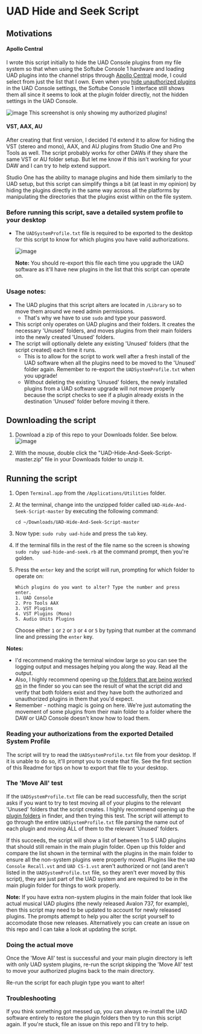 # UAD Hide and Seek Script

## Motivations

#### Apollo Central

I wrote this script initially to hide the UAD Console plugins from my file system so that when using the Softube Console 1 hardware and loading UAD plugins into the channel strips through [Apollo Central](https://www.softube.com/apollo#/) mode, I could select from just the list that I own. Even when you [hide unauthorized plugins](https://help.uaudio.com/hc/en-us/articles/210897963-Hiding-Plug-Ins-in-Console-2-0) in the UAD Console settings, the Softube Console 1 interface still shows them all since it seems to look at the plugin folder directly, not the hidden settings in the UAD Console.

![image](https://user-images.githubusercontent.com/4521/69012697-3af55380-093e-11ea-9409-cdfabaade3b5.png)
This screenshot is only showing my authorized plugins!

#### VST, AAX, AU

After creating that first version, I decided I'd extend it to allow for hiding the VST (stereo and mono), AAX, and AU plugins from Studio One and Pro Tools as well. The script probably works for other DAWs if they share the same VST or AU folder setup. But let me know if this isn't working for your DAW and I can try to help extend support.

Studio One has the ability to manage plugins and hide them similarly to the UAD setup, but this script can simplify things a bit (at least in my opinion) by hiding the plugins directly in the same way across all the platforms by manipulating the directories that the plugins exist within on the file system.

### Before running this script, save a detailed system profile to your desktop

* The `UADSystemProfile.txt` file is required to be exported to the desktop for this script to know for which plugins you have valid authorizations.

    ![image](https://user-images.githubusercontent.com/4521/69005051-c391d680-08e1-11ea-8cf7-d85fa5af8fac.png)
    
    **Note:** You should re-export this file each time you upgrade the UAD software as it'll have new plugins in the list that this script can operate on.


### Usage notes:

* The UAD plugins that this script alters are located in `/Library` so to move them around we need admin permissions.
  * That's why we have to use `sudo` and type your password.
* This script only operates on UAD plugins and their folders. It creates the necessary 'Unused' folders, and moves plugins from their main folders into the newly created 'Unused' folders.
* The script will optionally delete any existing 'Unused' folders (that the script created) each time it runs. 
  * This is to allow for the script to work well after a fresh install of the UAD software when all the plugins need to be moved to the 'Unused' folder again. Remember to re-export the `UADSystemProfile.txt` when you upgrade!
  * Without deleting the existing 'Unused' folders, the newly installed plugins from a UAD software upgrade will not move properly because the script checks to see if a plugin already exists in the destination 'Unused' folder before moving it there.

## Downloading the script

1. Download a zip of this repo to your Downloads folder. See below.
    ![image](https://user-images.githubusercontent.com/4521/69011535-06c76600-0931-11ea-8d8b-1df3e5faa342.png)

1. With the mouse, double click the "UAD-Hide-And-Seek-Script-master.zip" file in your Downloads folder to unzip it.

## Running the script

1. Open `Terminal.app` from the `/Applications/Utilities` folder.
1. At the terminal, change into the unzipped folder called `UAD-Hide-And-Seek-Script-master` by executing the following command:

       cd ~/Downloads/UAD-Hide-And-Seek-Script-master
1. Now type: `sudo ruby uad-hide` and press the `tab` key.
1. If the terminal fills in the rest of the file name so the screen is showing `sudo ruby uad-hide-and-seek.rb` at the command prompt, then you're golden.
1. Press the `enter` key and the script will run, prompting for which folder to operate on:

       Which plugins do you want to alter? Type the number and press enter.
       1. UAD Console
       2. Pro Tools AAX
       3. VST Plugins
       4. VST Plugins (Mono)
       5. Audio Units Plugins

    Choose either `1` or `2` or `3` or `4` or `5` by typing that number at the command line and pressing the `enter` key.

**Notes:**
  * I'd recommend making the terminal window large so you can see the logging output and messages helping you along the way. Read all the output.
  * Also, I highly recommend opening up [the folders that are being worked on](https://help.uaudio.com/hc/en-us/articles/210216306-Default-Install-Locations-for-UAD-Plug-Ins) in the finder so you can see the result of what the script did and verify that both folders exist and they have both the authorized and unauthorized plugins in them that you'd expect.
  * Remember - nothing magic is going on here. We're just automating the movement of some plugins from their main folder to a folder where the DAW or UAD Console doesn't know how to load them.


### Reading your authorizations from the exported Detailed System Profile
The script will try to read the `UADSystemProfile.txt` file from your desktop. If it is unable to do so, it'll prompt you to create that file. See the first section of this Readme for tips on how to export that file to your desktop.

### The 'Move All' test
If the `UADSystemProfile.txt` file can be read successfully, then the script asks if you want to try to test moving all of your plugins to the relevant 'Unused' folders that the script creates. I highly recommend opening up the [plugin folders](https://help.uaudio.com/hc/en-us/articles/210216306-Default-Install-Locations-for-UAD-Plug-Ins) in finder, and then trying this test. The script will attempt to go through the entire `UADSystemProfile.txt` file parsing the name out of each plugin and moving ALL of them to the relevant 'Unused' folders. 

If this succeeds, the script will show a list of between 1 to 5 UAD plugins that should still remain in the main plugin folder. Open up this folder and compare the list shown in the terminal with the plugins in the main folder to ensure all the non-system plugins were properly moved. Plugins like the `UAD Console Recall.vst` and `UAD CS-1.vst` aren't authorized or not (and aren't listed in the `UADSystemProfile.txt` file, so they aren't ever moved by this script), they are just part of the UAD system and are required to be in the main plugin folder for things to work properly.

**Note:** If you have extra non-system plugins in the main folder that look like actual musical UAD plugins (the newly released Avalon 737, for example), then this script may need to be updated to account for newly released plugins. The prompts attempt to help you alter the script yourself to accomodate those new releases. Alternatively you can create an issue on this repo and I can take a look at updating the script.

### Doing the actual move
Once the 'Move All' test is successful and your main plugin directory is left with only UAD system plugins, re-run the script skipping the 'Move All' test to move your authorized plugins back to the main directory.

Re-run the script for each plugin type you want to alter!

### Troubleshooting
If you think something got messed up, you can always re-install the UAD software entirely to restore the plugin folders then try to run this script again. If you're stuck, file an issue on this repo and I'll try to help.
